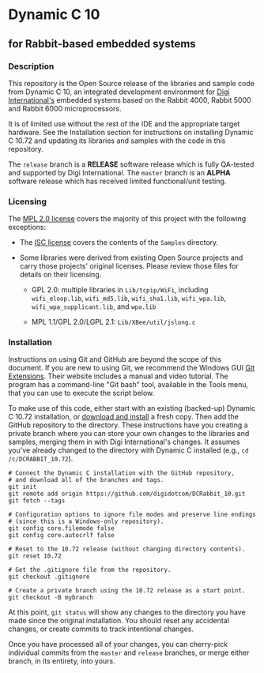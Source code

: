 # Dynamic C 10
## for Rabbit-based embedded systems

### Description
This repository is the Open Source release of the libraries and sample
code from Dynamic C 10, an integrated development environment for
[Digi International's](http://www.digi.com/) embedded systems based on
the Rabbit 4000, Rabbit 5000 and Rabbit 6000 microprocessors.

It is of limited use without the rest of the IDE and the appropriate
target hardware.  See the Installation section for instructions on installing
Dynamic C 10.72 and updating its libraries and samples with the code in
this repository.

The `release` branch is a **RELEASE** software release which is fully
QA-tested and supported by Digi International.
The `master` branch is an **ALPHA** software release which has received
limited functional/unit testing.

### Licensing
The [MPL 2.0 license](./LICENSE.txt) covers the majority of this project
with the following exceptions:

- The [ISC license](Samples/LICENSE.txt) covers the contents of the
  `Samples` directory.

- Some libraries were derived from existing Open Source projects and
  carry those projects' original licenses.  Please review those files
  for details on their licensing.
  
  - GPL 2.0: multiple libraries in `Lib/tcpip/WiFi`, including
    `wifi_eloop.lib`, `wifi_md5.lib`, `wifi_sha1.lib`, `wifi_wpa.lib`,
    `wifi_wpa_supplicant.lib`, and `wpa.lib`
	
  - MPL 1.1/GPL 2.0/LGPL 2.1: `Lib/XBee/util/jslong.c`

### Installation
Instructions on using Git and GitHub are beyond the scope of this document.
If you are new to using Git, we recommend the Windows GUI [Git Extensions][1].
Their website includes a manual and video tutorial.  The program has a
command-line "Git bash" tool, available in the Tools menu, that you can use
to execute the script below.

To make use of this code, either start with an existing (backed-up)
Dynamic C 10.72 installation, or [download and install][2] a fresh copy.
Then add the GitHub repository to the directory.  These instructions
have you creating a private branch where you can store your own changes
to the libraries and samples, merging them in with Digi International's
changes.  It assumes you've already changed to the directory with Dynamic
C installed (e.g., `cd /c/DCRABBIT_10.72`).

    # Connect the Dynamic C installation with the GitHub repository,
    # and download all of the branches and tags.
    git init
    git remote add origin https://github.com/digidotcom/DCRabbit_10.git
    git fetch --tags
    
	# Configuration options to ignore file modes and preserve line endings
	# (since this is a Windows-only repository).
	git config core.filemode false
	git config core.autocrlf false
    
    # Reset to the 10.72 release (without changing directory contents).
	git reset 10.72
    
    # Get the .gitignore file from the repository.
    git checkout .gitignore
	
    # Create a private branch using the 10.72 release as a start point.
    git checkout -B mybranch

At this point, `git status` will show any changes to the directory
you have made since the original installation.  You should reset any
accidental changes, or create commits to track intentional changes.

Once you have processed all of your changes, you can cherry-pick
individual commits from the `master` and `release` branches, or merge
either branch, in its entirety, into yours.

[1]: http://gitextensions.github.io/
[2]: http://www.digi.com/support/productdetail?pid=4978&type=software
